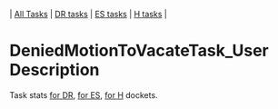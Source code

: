 | [All Tasks](../alltasks.md) | [DR tasks](../docs-DR/tasklist.md) | [ES tasks](../docs-ES/tasklist.md) | [H tasks](../docs-H/tasklist.md) |
# DeniedMotionToVacateTask_User Description

Task stats [for DR](../docs-DR/DeniedMotionToVacateTask_User.md), [for ES](../docs-ES/DeniedMotionToVacateTask_User.md), [for H](../docs-H/DeniedMotionToVacateTask_User.md) dockets.

